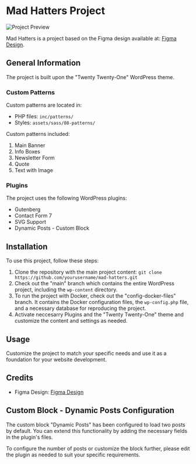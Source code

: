 # Mad Hatters Project

![Project Preview](link_to_preview_image)

Mad Hatters is a project based on the Figma design available at: [Figma Design](https://www.figma.com/file/gYMJZNuvr33EM6qWcqehTr/Zadanie-Rekrutacyjne---c2c?node-id=0%3A1&mode=dev).

## General Information

The project is built upon the "Twenty Twenty-One" WordPress theme.

### Custom Patterns

Custom patterns are located in:

-   PHP files: `inc/patterns/`
-   Styles: `assets/sass/08-patterns/`

Custom patterns included:

1. Main Banner
2. Info Boxes
3. Newsletter Form
4. Quote
5. Text with Image

### Plugins

The project uses the following WordPress plugins:

-   Gutenberg
-   Contact Form 7
-   SVG Support
-   Dynamic Posts - Custom Block

## Installation

To use this project, follow these steps:

1. Clone the repository with the main project content: `git clone https://github.com/yourusername/mad-hatters.git`
2. Check out the "main" branch which contains the entire WordPress project, including the `wp-content` directory.
3. To run the project with Docker, check out the "config-docker-files" branch. It contains the Docker configuration files, the `wp-config.php` file, and a necessary database for reproducing the project.
4. Activate neccesarry Plugins and the "Twenty Twenty-One" theme and customize the content and settings as needed.

## Usage

Customize the project to match your specific needs and use it as a foundation for your website development.

## Credits

-   Figma Design: [Figma Design](https://www.figma.com/file/gYMJZNuvr33EM6qWcqehTr/Zadanie-Rekrutacyjne---c2c?node-id=0%3A1&mode=dev)

## Custom Block - Dynamic Posts Configuration

The custom block "Dynamic Posts" has been configured to load two posts by default. You can extend this functionality by adding the necessary fields in the plugin's files.

To configure the number of posts or customize the block further, please edit the plugin as needed to suit your specific requirements.
